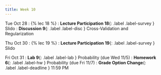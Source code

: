 ```yaml
---
title: Week 10
---
```


Tue Oct 28
: {% lec 18 %}
: **Lecture Participation 18**{: .label .label-survey } Slido
: **Discussion 9**{: .label .label-disc } Cross-Validation and Regularization

Thu Oct 30
: {% lec 19 %}
: **Lecture Participation 19**{: .label .label-survey } Slido

Fri Oct 31
: **Lab 9**{: .label .label-lab }  Probability (due Wed 11/5)
: **Homework 6**{: .label .label-hw } Probability (due Fri 11/7)
: **Grade Option Change**{: .label .label-deadline } 11:59 PM
